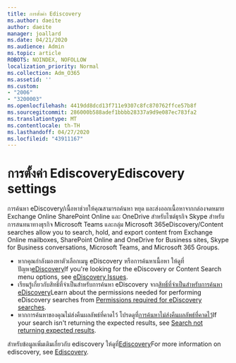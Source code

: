 ```yaml
---
title: การตั้งค่า Ediscovery
ms.author: daeite
author: daeite
manager: joallard
ms.date: 04/21/2020
ms.audience: Admin
ms.topic: article
ROBOTS: NOINDEX, NOFOLLOW
localization_priority: Normal
ms.collection: Adm_O365
ms.assetid: ''
ms.custom:
- "2006"
- "3200003"
ms.openlocfilehash: 4419dd8dcd13f711e9307c8fc870762ffce57b8f
ms.sourcegitcommit: 286000b588adef1bbbb28337a9d9e087ec783fa2
ms.translationtype: MT
ms.contentlocale: th-TH
ms.lasthandoff: 04/27/2020
ms.locfileid: "43911167"
---
```

# <a name="ediscovery-settings"></a><span data-ttu-id="e5bff-102">การตั้งค่า Ediscovery</span><span class="sxs-lookup"><span data-stu-id="e5bff-102">Ediscovery settings</span></span>

<span data-ttu-id="e5bff-103">การค้นหา eDiscovery/เนื้อหาช่วยให้คุณสามารถค้นหา หยุด และส่งออกเนื้อหาจากกล่องจดหมาย Exchange Online SharePoint Online และ OneDrive สําหรับไซต์ธุรกิจ Skype สําหรับการสนทนาทางธุรกิจ Microsoft Teams และกลุ่ม Microsoft 365</span><span class="sxs-lookup"><span data-stu-id="e5bff-103">eDiscovery/Content searches allow you to search, hold, and export content from Exchange Online mailboxes, SharePoint Online and OneDrive for Business sites, Skype for Business conversations, Microsoft Teams, and Microsoft 365 Groups.</span></span>

- <span data-ttu-id="e5bff-104">หากคุณกําลังมองหาตัวเลือกเมนู eDiscovery หรือการค้นหาเนื้อหา ให้ดูที่ ปัญหา[eDiscovery](https://docs.microsoft.com/alchemyinsights/ediscovery-issues)</span><span class="sxs-lookup"><span data-stu-id="e5bff-104">If you're looking for the eDiscovery or Content Search menu options, see [eDiscovery Issues](https://docs.microsoft.com/alchemyinsights/ediscovery-issues).</span></span>
- <span data-ttu-id="e5bff-105">เรียนรู้เกี่ยวกับสิทธิ์ที่จําเป็นสําหรับการค้นหา eDiscovery จาก[สิทธิ์ที่จําเป็นสําหรับการค้นหา eDiscovery](https://docs.microsoft.com/alchemyinsights/permissions-required-for-ediscovery-searches)</span><span class="sxs-lookup"><span data-stu-id="e5bff-105">Learn about the permissions needed for performing eDiscovery searches from [Permissions required for eDiscovery searches](https://docs.microsoft.com/alchemyinsights/permissions-required-for-ediscovery-searches).</span></span>
- <span data-ttu-id="e5bff-106">หากการค้นหาของคุณไม่ส่งคืนผลลัพธ์ที่คาดไว้ โปรดดูที่[การค้นหาไม่ส่งคืนผลลัพธ์ที่คาดไว้](https://docs.microsoft.com/alchemyinsights/search-not-returning-expected-results)</span><span class="sxs-lookup"><span data-stu-id="e5bff-106">If your search isn't returning the expected results, see [Search not returning expected results](https://docs.microsoft.com/alchemyinsights/search-not-returning-expected-results).</span></span>

<span data-ttu-id="e5bff-107">สําหรับข้อมูลเพิ่มเติมเกี่ยวกับ ediscovery ให้ดูที่[Ediscovery](https://docs.microsoft.com/office365/securitycompliance/ediscovery)</span><span class="sxs-lookup"><span data-stu-id="e5bff-107">For more information on ediscovery, see [Ediscovery](https://docs.microsoft.com/office365/securitycompliance/ediscovery).</span></span>
